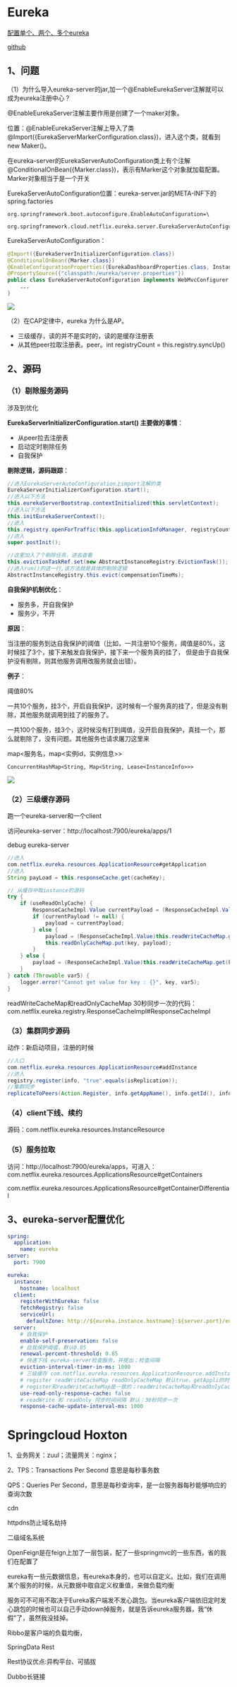 # Eureka

[配置单个、两个、多个eureka](https://docs.spring.io/spring-cloud-netflix/docs/current/reference/html/#spring-cloud-eureka-server-standalone-mode)

[github](https://github.com/Netflix/eureka)

## 1、问题

（1）为什么导入eureka-server的jar,加一个@EnableEurekaServer注解就可以成为eureka注册中心？

@EnableEurekaServer注解主要作用是创建了一个maker对象。

位置：@EnableEurekaServer注解上导入了类@Import({EurekaServerMarkerConfiguration.class})，进入这个类，就看到new Maker()。

在eureka-server的EurekaServerAutoConfiguration类上有个注解@ConditionalOnBean({Marker.class})，表示有Marker这个对象就加载配置。Marker对象相当于是一个开关

EurekaServerAutoConfiguration位置：eureka-server.jar的META-INF下的spring.factories

```properties
org.springframework.boot.autoconfigure.EnableAutoConfiguration=\
  org.springframework.cloud.netflix.eureka.server.EurekaServerAutoConfiguration
```

EurekaServerAutoConfiguration：

```java
@Import({EurekaServerInitializerConfiguration.class})
@ConditionalOnBean({Marker.class})
@EnableConfigurationProperties({EurekaDashboardProperties.class, InstanceRegistryProperties.class})
@PropertySource({"classpath:/eureka/server.properties"})
public class EurekaServerAutoConfiguration implements WebMvcConfigurer {
    ...
}
```

<img src="img\marker.png" />





（2）在CAP定律中，eureka 为什么是AP。

- 三级缓存，读的并不是实时的，读的是缓存注册表
- 从其他peer拉取注册表。peer。int registryCount = this.registry.syncUp()



## 2、源码

### （1）剔除服务源码

涉及到优化

**EurekaServerInitializerConfiguration.start() 主要做的事情**：

- 从peer拉去注册表
- 启动定时剔除任务
- 自我保护

**剔除逻辑，源码跟踪**：

```java
//进入EurekaServerAutoConfiguration上import注解的类
EurekaServerInitializerConfiguration.start();
//进入以下方法
this.eurekaServerBootstrap.contextInitialized(this.servletContext);
//进入以下方法
this.initEurekaServerContext();
//进入
this.registry.openForTraffic(this.applicationInfoManager, registryCount);
//进入
super.postInit();

//这里加入了个剔除任务，进去查看
this.evictionTaskRef.set(new AbstractInstanceRegistry.EvictionTask());
//进入run()的这一行,该方法就是具体的剔除逻辑
AbstractInstanceRegistry.this.evict(compensationTimeMs);
```

**自我保护机制优化**：

- 服务多，开自我保护
- 服务少，不开

**原因**：

当注册的服务到达自我保护的阈值（比如，一共注册10个服务，阈值是80%，这时候挂了3个，接下来触发自我保护，接下来一个服务真的挂了， 但是由于自我保护没有剔除，则其他服务调用改服务就会出错）。

**例子**：

阈值80%

一共10个服务，挂3个，开启自我保护，这时候有一个服务真的挂了，但是没有剔除，其他服务就调用到挂了的服务了。

一共100个服务，挂3个，这时候没有打到阈值，没开启自我保护，真挂一个，那么就剔除了，没有问题。其他服务也请求屠刀这里来



map<服务名，map<实例id，实例信息>>

```
ConcurrentHashMap<String, Map<String, Lease<InstanceInfo>>>
```

<img src="img\self-preservation.png" />

### （2）三级缓存源码

跑一个eureka-server和一个client

访问eureka-server：http://localhost:7900/eureka/apps/1

debug eureka-server

```java
//进入
com.netflix.eureka.resources.ApplicationResource#getApplication
//进入
String payLoad = this.responseCache.get(cacheKey);

// 从缓存中取instance的源码
try {
    if (useReadOnlyCache) {
        ResponseCacheImpl.Value currentPayload = (ResponseCacheImpl.Value)this.readOnlyCacheMap.get(key);
        if (currentPayload != null) {
            payload = currentPayload;
        } else {
            payload = (ResponseCacheImpl.Value)this.readWriteCacheMap.get(key);
            this.readOnlyCacheMap.put(key, payload);
        }
    } else {
        payload = (ResponseCacheImpl.Value)this.readWriteCacheMap.get(key);
    }
} catch (Throwable var5) {
    logger.error("Cannot get value for key : {}", key, var5);
}
```

readWriteCacheMap和readOnlyCacheMap 30秒同步一次的代码：com.netflix.eureka.registry.ResponseCacheImpl#ResponseCacheImpl

### （3）集群同步源码

动作：新启动项目，注册的时候

```java
//入口
com.netflix.eureka.resources.ApplicationResource#addInstance
//进入
registry.register(info, "true".equals(isReplication));
//集群同步
replicateToPeers(Action.Register, info.getAppName(), info.getId(), info, null, isReplication);
```

### （4）client下线、续约

源码：com.netflix.eureka.resources.InstanceResource

### （5）服务拉取

访问：http://localhost:7900/eureka/apps，可进入：com.netflix.eureka.resources.ApplicationsResource#getContainers

com.netflix.eureka.resources.ApplicationsResource#getContainerDifferential





## 3、eureka-server配置优化

```yaml
spring:
  application:
    name: eureka
server:
  port: 7900

eureka:
  instance:
    hostname: localhost
  client:
    registerWithEureka: false
    fetchRegistry: false
    serviceUrl:
      defaultZone: http://${eureka.instance.hostname}:${server.port}/eureka/
  server:
    # 自我保护
    enable-self-preservation: false
    # 自我保护阈值，默认0.85
    renewal-percent-threshold: 0.85
    # 快速下线 eureka-server检查服务，并提出；检查间隔
    eviction-interval-timer-in-ms: 1000
    # 三级缓存 com.netflix.eureka.resources.ApplicationResource.addInstance
    # register readWriteCacheMap readOnlyCacheMap 默认true，getAppli的时候会先从readOnlyCacheMap中取，为null在readWriteCacheMap中取。
    # register和readWriteCacheMap是一致的；readWriteCacheMap和readOnlyCacheMap 30秒同步一次
    use-read-only-response-cache: false
    # readWrite 和 readOnly 同步时间间隔 默认：30秒同步一次
    response-cache-update-interval-ms: 1000
```































# 	**Springcloud Hoxton**	

1、业务网关：zuul；流量网关：nginx；

2、TPS：Transactions Per Second 意思是每秒事务数 

 QPS：Queries Per Second，意思是每秒查询率，是一台服务器每秒能够响应的查询次数

cdn

httpdns防止域名劫持

二级域名系统

OpenFeign是在feign上加了一层包装，配了一些springmvc的一些东西，省的我们在配置了

eureka有一些元数据信息，有eureka本身的，也可以自定义。比如，我们在调用某个服务的时候，从元数据中取自定义权重值，来做负载均衡

服务可不可用不取决于Eureka客户端发不发心跳包。当eureka客户端依旧定时发心跳包的时候也可以自己手动down掉服务，就是告诉eureka服务器，我“休假”了，虽然我没挂掉。

 

Ribbo是客户端的负载均衡，

 

SpringData Rest

 

Rest协议优点:异构平台、可插拔

Dubbo长链接